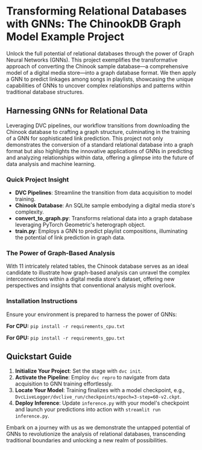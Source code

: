 # Transforming Relational Databases with GNNs: The ChinookDB Graph Model Example Project

Unlock the full potential of relational databases through the power of Graph Neural Networks (GNNs). This project exemplifies the transformative approach of converting the Chinook sample database—a comprehensive model of a digital media store—into a graph database format. We then apply a GNN to predict linkages among songs in playlists, showcasing the unique capabilities of GNNs to uncover complex relationships and patterns within traditional database structures.

## Harnessing GNNs for Relational Data

Leveraging DVC pipelines, our workflow transitions from downloading the Chinook database to crafting a graph structure, culminating in the training of a GNN for sophisticated link prediction. This project not only demonstrates the conversion of a standard relational database into a graph format but also highlights the innovative applications of GNNs in predicting and analyzing relationships within data, offering a glimpse into the future of data analysis and machine learning.

### Quick Project Insight

- **DVC Pipelines**: Streamline the transition from data acquisition to model training.
- **Chinook Database**: An SQLite sample embodying a digital media store's complexity.
- **convert_to_graph.py**: Transforms relational data into a graph database leveraging PyTorch Geometric's heterograph object.
- **train.py**: Employs a GNN to predict playlist compositions, illuminating the potential of link prediction in graph data.

### The Power of Graph-Based Analysis

With 11 intricately related tables, the Chinook database serves as an ideal candidate to illustrate how graph-based analysis can unravel the complex interconnections within a digital media store's dataset, offering new perspectives and insights that conventional analysis might overlook.

### Installation Instructions

Ensure your environment is prepared to harness the power of GNNs:

**For CPU:**
`pip install -r requirements_cpu.txt`

**For GPU:**
`pip install -r requirements_gpu.txt`

## Quickstart Guide

1. **Initialize Your Project**: Set the stage with `dvc init`.
2. **Activate the Pipeline**: Employ `dvc repro` to navigate from data acquisition to GNN training effortlessly.
3. **Locate Your Model**: Training finalizes with a model checkpoint, e.g., `DvcLiveLogger/dvclive_run/checkpoints/epoch=3-step=60-v2.ckpt`.
4. **Deploy Inference**: Update `inference.py` with your model's checkpoint and launch your predictions into action with `streamlit run inference.py`.

Embark on a journey with us as we demonstrate the untapped potential of GNNs to revolutionize the analysis of relational databases, transcending traditional boundaries and unlocking a new realm of possibilities.

